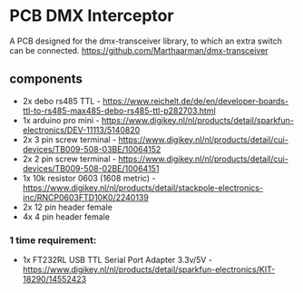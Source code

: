 # PCB DMX Interceptor
A PCB designed for the dmx-transceiver library, to which an extra switch can be connected.
https://github.com/Marthaarman/dmx-transceiver

## components
- 2x debo rs485 TTL - https://www.reichelt.de/de/en/developer-boards-ttl-to-rs485-max485-debo-rs485-ttl-p282703.html
- 1x arduino pro mini - https://www.digikey.nl/nl/products/detail/sparkfun-electronics/DEV-11113/5140820
- 2x 3 pin screw terminal - https://www.digikey.nl/nl/products/detail/cui-devices/TB009-508-03BE/10064152
- 2x 2 pin screw terminal - https://www.digikey.nl/nl/products/detail/cui-devices/TB009-508-02BE/10064151
- 1x 10k resistor 0603 (1608 metric) - https://www.digikey.nl/nl/products/detail/stackpole-electronics-inc/RNCP0603FTD10K0/2240139
- 2x 12 pin header female
- 4x 4 pin header female

### 1 time requirement: 	
- 1x FT232RL USB TTL Serial Port Adapter 3.3v/5V - https://www.digikey.nl/nl/products/detail/sparkfun-electronics/KIT-18290/14552423 
